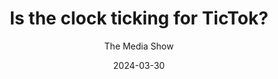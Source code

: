 ---
title: "Is the clock ticking for TicTok?"
date: "2024-03-30"
tags:
    - 'Technology'
    - 'Tracking'
    - 'Privacy'
    - 'Data'
    - 'Podcast'
posse: "The argument for and against banning TikTok, the staggering magnitude of data stolen by the Meta Pixel."
author: 'The Media Show'
bookmark: 'https://www.bbc.co.uk/sounds/play/m001xdg6'
notes: false
---